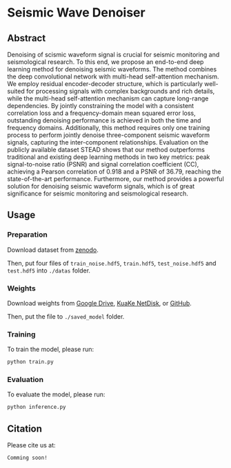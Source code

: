 # Seismic Wave Denoiser

## Abstract

Denoising of scismic waveform signal is crucial for seismic monitoring and seismological research.
To this end, we propose an end-to-end deep learning method for denoising seismic waveforms.
The method combines the deep convolutional network with multi-head self-attention
mechanism. We employ residual encoder-decoder structure, which is particularly
well-suited for processing signals with complex backgrounds and rich details,
while the multi-head self-attention mechanism can capture long-range
dependencies. By jointly constraining the model with a consistent correlation
loss and a frequency-domain mean squared error loss, outstanding denoising
performance is achieved in both the time and frequency domains. Additionally,
this method requires only one training process to perform jointly denoise
three-component seismic waveform signals, capturing the inter-component
relationships. Evaluation on the publicly available dataset STEAD shows that
our method outperforms traditional and existing deep learning methods in two
key metrics: peak signal-to-noise ratio (PSNR) and signal correlation
coefficient (CC), achieving a Pearson correlation of 0.918 and a PSNR of 36.79,
reaching the state-of-the-art performance. Furthermore, our method provides a
powerful solution for denoising seismic waveform signals, which is of great
significance for seismic monitoring and seismological research.

## Usage

### Preparation

Download dataset from [zenodo](https://zenodo.org/records/11094536).

Then, put four files of `train_noise.hdf5`, `train.hdf5`, `test_noise.hdf5` and `test.hdf5` into `./datas` folder.

### Weights
Download weights from [Google Drive](https://drive.google.com/file/d/14BMXpXG57MKqMny6Qyf3vJxnp4GT05D3/view?usp=drive_link), [KuaKe NetDisk](https://pan.quark.cn/s/c726b97f6734), or [GitHub](https://github.com/GeneralEmbodiedAI/seismic_wave_denoiser_model_checkpoint).

Then, put the file to `./saved_model` folder.


### Training

To train the model, please run:

```python
python train.py 
```

### Evaluation

To evaluate the model, please run:

```python
python inference.py
```

## Citation

Please cite us at:
```textile
Comming soon!
```

